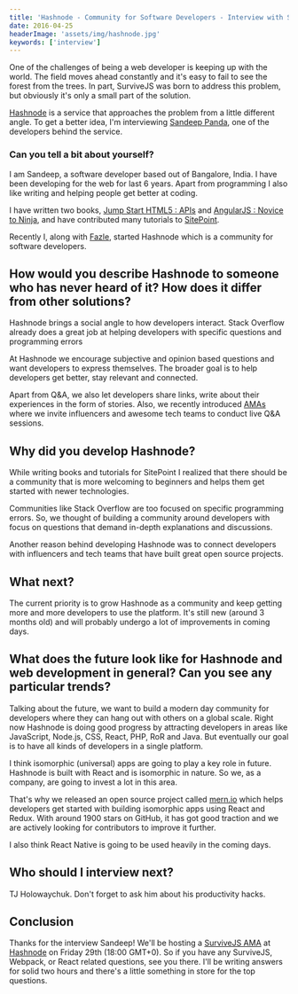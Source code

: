 ```yaml
---
title: 'Hashnode - Community for Software Developers - Interview with Sandeep Panda'
date: 2016-04-25
headerImage: 'assets/img/hashnode.jpg'
keywords: ['interview']
---
```


One of the challenges of being a web developer is keeping up with the world. The field moves ahead constantly and it's easy to fail to see the forest from the trees. In part, SurviveJS was born to address this problem, but obviously it's only a small part of the solution.

[Hashnode](https://hashnode.com/) is a service that approaches the problem from a little different angle. To get a better idea, I'm interviewing [Sandeep Panda](https://twitter.com/Sandeepg33k), one of the developers behind the service.

### Can you tell a bit about yourself?

I am Sandeep, a software developer based out of Bangalore, India. I have been developing for the web for last 6 years. Apart from programming I also like writing and helping people get better at coding.

I have written two books, [Jump Start HTML5 : APIs](http://shop.oreilly.com/product/9780980285826.do) and [AngularJS : Novice to Ninja](https://learnable.com/books/angularjs-novice-to-ninja), and have contributed many tutorials to [SitePoint](https://www.sitepoint.com/author/spanda/).

Recently I, along with [Fazle](https://twitter.com/@fazlerocks), started Hashnode which is a community for software developers.

## How would you describe Hashnode to someone who has never heard of it? How does it differ from other solutions?

Hashnode brings a social angle to how developers interact. Stack Overflow already does a great job at helping developers with specific questions and programming errors

At Hashnode we encourage subjective and opinion based questions and want developers to express themselves. The broader goal is to help developers get better, stay relevant and connected.

Apart from Q&A, we also let developers share links, write about their experiences in the form of stories. Also, we recently introduced [AMAs](https://hashnode.com/amas) where we invite influencers and awesome tech teams to conduct live Q&A sessions.

## Why did you develop Hashnode?

While writing books and tutorials for SitePoint I realized that there should be a community that is more welcoming to beginners and helps them get started with newer technologies.

Communities like Stack Overflow are too focused on specific programming errors. So, we thought of building a community around developers with focus on questions that demand in-depth explanations and discussions.

Another reason behind developing Hashnode was to connect developers with influencers and tech teams that have built great open source projects.

## What next?

The current priority is to grow Hashnode as a community and keep getting more and more developers to use the platform. It's still new (around 3 months old) and will probably undergo a lot of improvements in coming days.

## What does the future look like for Hashnode and web development in general? Can you see any particular trends?

Talking about the future, we want to build a modern day community for developers where they can hang out with others on a global scale. Right now Hashnode is doing good progress by attracting developers in areas like JavaScript, Node.js, CSS, React, PHP, RoR and Java. But eventually our goal is to have all kinds of developers in a single platform.

I think isomorphic (universal) apps are going to play a key role in future. Hashnode is built with React and is isomorphic in nature. So we, as a company, are going to invest a lot in this area.

That's why we released an open source project called [mern.io](http://mern.io) which helps developers get started with building isomorphic apps using React and Redux. With around 1900 stars on GitHub, it has got good traction and we are actively looking for contributors to improve it further.

I also think React Native is going to be used heavily in the coming days.

## Who should I interview next?

TJ Holowaychuk. Don't forget to ask him about his productivity hacks.

## Conclusion

Thanks for the interview Sandeep! We'll be hosting a [SurviveJS AMA](https://hashnode.com/ama/with-survivejs-cinamhpeh005pn753oax6pf5b) at [Hashnode](https://hashnode.com/) on Friday 29th (18:00 GMT+0). So if you have any SurviveJS, Webpack, or React related questions, see you there. I'll be writing answers for solid two hours and there's a little something in store for the top questions.

